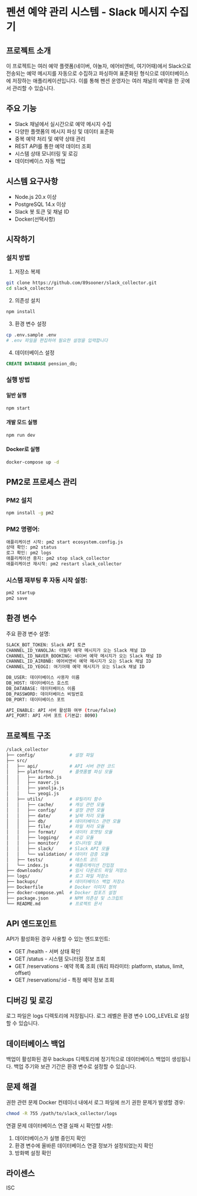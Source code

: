 # 펜션 예약 관리 시스템 - Slack 메시지 수집기

## 프로젝트 소개

이 프로젝트는 여러 예약 플랫폼(네이버, 야놀자, 에어비앤비, 여기어때)에서 Slack으로 전송되는 예약 메시지를 자동으로 수집하고 파싱하여 표준화된 형식으로 데이터베이스에 저장하는 애플리케이션입니다. 이를 통해 펜션 운영자는 여러 채널의 예약을 한 곳에서 관리할 수 있습니다.

## 주요 기능

- Slack 채널에서 실시간으로 예약 메시지 수집
- 다양한 플랫폼의 메시지 파싱 및 데이터 표준화
- 중복 예약 처리 및 예약 상태 관리
- REST API를 통한 예약 데이터 조회
- 시스템 상태 모니터링 및 로깅
- 데이터베이스 자동 백업

## 시스템 요구사항

- Node.js 20.x 이상
- PostgreSQL 14.x 이상
- Slack 봇 토큰 및 채널 ID
- Docker(선택사항)

## 시작하기

### 설치 방법

1. 저장소 복제

```bash
git clone https://github.com/89sooner/slack_collector.git
cd slack_collector
```

2. 의존성 설치

```bash
npm install
```

3. 환경 변수 설정

```bash
cp .env.sample .env
# .env 파일을 편집하여 필요한 설정을 입력합니다
```

4. 데이터베이스 설정

```sql
CREATE DATABASE pension_db;
```

### 실행 방법

#### 일반 실행

```bash
npm start
```

#### 개발 모드 실행

```bash
npm run dev
```

#### Docker로 실행

```bash
docker-compose up -d
```

## PM2로 프로세스 관리

### PM2 설치

```bash
npm install -g pm2
```

### PM2 명령어:

```bash
애플리케이션 시작: pm2 start ecosystem.config.js
상태 확인: pm2 status
로그 확인: pm2 logs
애플리케이션 중지: pm2 stop slack_collector
애플리케이션 재시작: pm2 restart slack_collector
```

### 시스템 재부팅 후 자동 시작 설정:

```bash
pm2 startup
pm2 save
```

## 환경 변수

주요 환경 변수 설명:

```bash
SLACK_BOT_TOKEN: Slack API 토큰
CHANNEL_ID_YANOLJA: 야놀자 예약 메시지가 오는 Slack 채널 ID
CHANNEL_ID_NAVER_BOOKING: 네이버 예약 메시지가 오는 Slack 채널 ID
CHANNEL_ID_AIRBNB: 에어비앤비 예약 메시지가 오는 Slack 채널 ID
CHANNEL_ID_YEOGI: 여기어때 예약 메시지가 오는 Slack 채널 ID

DB_USER: 데이터베이스 사용자 이름
DB_HOST: 데이터베이스 호스트
DB_DATABASE: 데이터베이스 이름
DB_PASSWORD: 데이터베이스 비밀번호
DB_PORT: 데이터베이스 포트

API_ENABLE: API 서버 활성화 여부 (true/false)
API_PORT: API 서버 포트 (기본값: 8090)
```

## 프로젝트 구조

```bash
/slack_collector
├── config/             # 설정 파일
├── src/
│   ├── api/            # API 서버 관련 코드
│   ├── platforms/      # 플랫폼별 파싱 모듈
│   │   ├── airbnb.js
│   │   ├── naver.js
│   │   ├── yanolja.js
│   │   └── yeogi.js
│   ├── utils/          # 유틸리티 함수
│   │   ├── cache/      # 캐싱 관련 모듈
│   │   ├── config/     # 설정 관련 모듈
│   │   ├── date/       # 날짜 처리 모듈
│   │   ├── db/         # 데이터베이스 관련 모듈
│   │   ├── file/       # 파일 처리 모듈
│   │   ├── format/     # 데이터 포맷팅 모듈
│   │   ├── logging/    # 로깅 모듈
│   │   ├── monitor/    # 모니터링 모듈
│   │   ├── slack/      # Slack API 모듈
│   │   └── validation/ # 데이터 검증 모듈
│   ├── tests/          # 테스트 코드
│   └── index.js        # 애플리케이션 진입점
├── downloads/          # 임시 다운로드 파일 저장소
├── logs/               # 로그 파일 저장소
├── backups/            # 데이터베이스 백업 저장소
├── Dockerfile          # Docker 이미지 정의
├── docker-compose.yml  # Docker 컴포즈 설정
├── package.json        # NPM 의존성 및 스크립트
└── README.md           # 프로젝트 문서
```

## API 엔드포인트

API가 활성화된 경우 사용할 수 있는 엔드포인트:

- GET /health - 서버 상태 확인
- GET /status - 시스템 모니터링 정보 조회
- GET /reservations - 예약 목록 조회 (쿼리 파라미터: platform, status, limit, offset)
- GET /reservations/:id - 특정 예약 정보 조회

## 디버깅 및 로깅

로그 파일은 logs 디렉토리에 저장됩니다. 로그 레벨은 환경 변수 LOG_LEVEL로 설정할 수 있습니다.

## 데이터베이스 백업

백업이 활성화된 경우 backups 디렉토리에 정기적으로 데이터베이스 백업이 생성됩니다. 백업 주기와 보관 기간은 환경 변수로 설정할 수 있습니다.

## 문제 해결

권한 관련 문제
Docker 컨테이너 내에서 로그 파일에 쓰기 권한 문제가 발생할 경우:

```bash
chmod -R 755 /path/to/slack_collector/logs
```

연결 문제
데이터베이스 연결 실패 시 확인할 사항:

1. 데이터베이스가 실행 중인지 확인
2. 환경 변수에 올바른 데이터베이스 연결 정보가 설정되었는지 확인
3. 방화벽 설정 확인

## 라이센스

ISC
